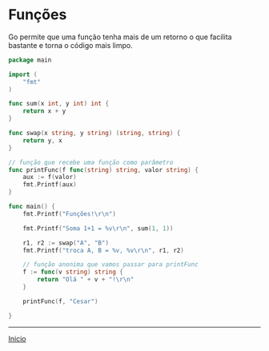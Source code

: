 # Funções

Go permite que uma função tenha mais de um retorno o que facilita bastante e torna o código mais limpo.

```go
package main

import (
	"fmt"
)

func sum(x int, y int) int {
	return x + y
}

func swap(x string, y string) (string, string) {
	return y, x
}

// função que recebe uma função como parâmetro
func printFunc(f func(string) string, valor string) {
	aux := f(valor)
	fmt.Printf(aux)
}

func main() {
	fmt.Printf("Funções!\r\n")

	fmt.Printf("Soma 1+1 = %v\r\n", sum(1, 1))

	r1, r2 := swap("A", "B")
	fmt.Printf("troca A, B = %v, %v\r\n", r1, r2)

	// função anonima que vamos passar para printFunc
	f := func(v string) string {
		return "Olá " + v + "!\r\n"
	}

	printFunc(f, "Cesar")

}
```

---
[Inicio](README.md)
